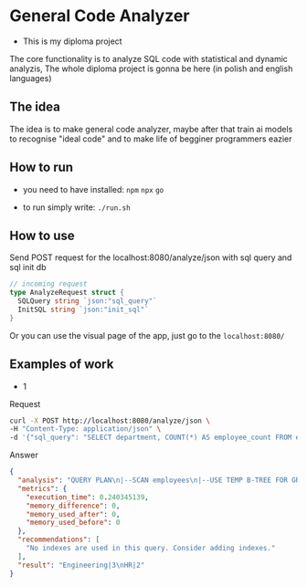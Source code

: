 # General Code Analyzer

- This is my diploma project

The core functionality is to analyze SQL code with statistical and dynamic analyzis,
The whole diploma project is gonna be here (in polish and english languages)

## The idea

The idea is to make general code analyzer, maybe after that train ai models to recognise
"ideal code" and to make life of begginer programmers eazier


## How to run

- you need to have installed:
`npm`
`npx`
`go`

- to run simply write: 
`./run.sh`


## How to use

Send POST request for the localhost:8080/analyze/json
with sql query and sql init db
```Go
// incoming request
type AnalyzeRequest struct {
  SQLQuery string `json:"sql_query"`
  InitSQL string `json:"init_sql"`
}
```

Or you can use the visual page of the app, just go to the `localhost:8080/` 

## Examples of work
- 1

Request
```bash
curl -X POST http://localhost:8080/analyze/json \
-H "Content-Type: application/json" \
-d '{"sql_query": "SELECT department, COUNT(*) AS employee_count FROM employees WHERE salary > 50000 GROUP BY department HAVING COUNT(*) > 1 ORDER BY employee_count DESC;", "init_sql": "CREATE TABLE employees (id INTEGER, name TEXT, department TEXT, salary REAL); INSERT INTO employees (id, name, department, salary) VALUES (1, '\''Alice'\'', '\''HR'\'', 60000), (2, '\''Bob'\'', '\''Engineering'\'', 80000), (3, '\''Charlie'\'', '\''Engineering'\'', 75000), (4, '\''Diana'\'', '\''HR'\'', 55000), (5, '\''Eve'\'', '\''Marketing'\'', 40000), (6, '\''Frank'\'', '\''Engineering'\'', 70000);"}' | jq
```

Answer
```json
{
  "analysis": "QUERY PLAN\n|--SCAN employees\n|--USE TEMP B-TREE FOR GROUP BY\n`--USE TEMP B-TREE FOR ORDER BY",
  "metrics": {
    "execution_time": 0.240345139,
    "memory_difference": 0,
    "memory_used_after": 0,
    "memory_used_before": 0
  },
  "recommendations": [
    "No indexes are used in this query. Consider adding indexes."
  ],
  "result": "Engineering|3\nHR|2"
}
```



